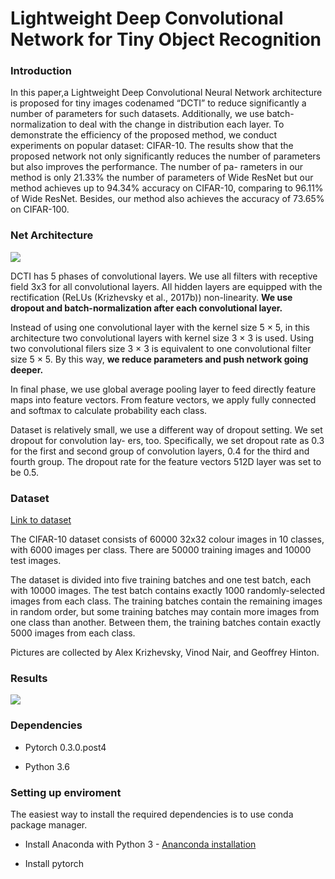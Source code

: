 # Lightweight Deep Convolutional Network for Tiny Object Recognition

### Introduction
In this paper,a Lightweight Deep Convolutional Neural Network architecture is proposed for tiny images codenamed “DCTI” to reduce significantly a number of parameters for such datasets. Additionally, we use batch-normalization to deal with
the change in distribution each layer. To demonstrate the efficiency of the proposed method, we conduct experiments on popular dataset: CIFAR-10. The results show that the proposed network not only significantly reduces the number of parameters but also improves the performance. The number of pa-
rameters in our method is only 21.33% the number of parameters of Wide ResNet but our method achieves up
to 94.34% accuracy on CIFAR-10, comparing to 96.11% of Wide ResNet. Besides, our method also achieves
the accuracy of 73.65% on CIFAR-100.


### Net Architecture
![](http://www.mediafire.com/convkey/8abb/6q2a2edfrx0c4a6zg.jpg)

DCTI has 5 phases of convolutional layers. We use all filters with receptive field 3x3 for all convolutional layers. All hidden layers are equipped with the rectification (ReLUs (Krizhevsky et al., 2017b)) non-linearity. **We use dropout and batch-normalization after each convolutional layer.**

Instead of using one convolutional layer with the kernel size 5 × 5, in this architecture two convolutional layers with kernel size 3 × 3 is used. Using two convolutional filers size 3 × 3 is equivalent to one convolutional filter size 5 × 5. By this way, **we reduce parameters and push network going deeper.**

In final phase, we use global average pooling layer to feed directly feature maps into feature vectors. From feature vectors, we apply fully connected and softmax to calculate probability each class.

Dataset is relatively small, we use a different way of dropout setting. We set dropout for convolution lay- ers, too. Specifically, we set dropout rate as 0.3 for the first and second group of convolution layers, 0.4 for the third and fourth group. The dropout rate for the feature vectors 512D layer was set to be 0.5.

### Dataset
[Link to dataset](https://www.cs.toronto.edu/~kriz/cifar-10-python.tar.gz)

The CIFAR-10 dataset consists of 60000 32x32 colour images in 10 classes, with 6000 images per class. There are 50000 training images and 10000 test images. 

The dataset is divided into five training batches and one test batch, each with 10000 images. The test batch contains exactly 1000 randomly-selected images from each class. The training batches contain the remaining images in random order, but some training batches may contain more images from one class than another. Between them, the training batches contain exactly 5000 images from each class.

Pictures are collected by Alex Krizhevsky, Vinod Nair, and Geoffrey Hinton.

### Results
![](http://www.mediafire.com/convkey/a87b/8a4acb8yobxq5mnzg.jpg)

### Dependencies
- Pytorch 0.3.0.post4

- Python 3.6

### Setting up enviroment
The easiest way to install the required dependencies is to use conda package manager.

- Install Anaconda with Python 3 - [Ananconda installation](https://docs.anaconda.com/anaconda/install/)

- Install pytorch 
